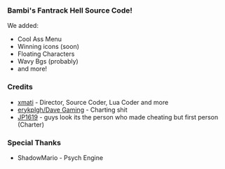 ### Bambi's Fantrack Hell Source Code!

We added:
*  Cool Ass Menu
*  Winning icons (soon)
*  Floating Characters
*  Wavy Bgs (probably)
*  and more!

### Credits
* [xmati](https://www.youtube.com/channel/UCnDaqcfVnYu9qZxkxeeYkrQ) - Director, Source Coder, Lua Coder and more
* [erykplgh/Dave Gaming](https://www.youtube.com/channel/UCQWR_aKT4ITLA26OxmfD43A) - Charting shit
* [JP1619](https://www.youtube.com/c/JP1619) - guys look its the person who made cheating but first person (Charter) 
### Special Thanks
* ShadowMario - Psych Engine 
